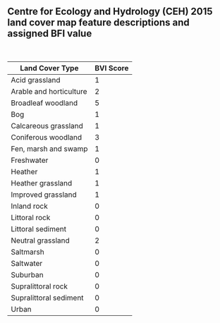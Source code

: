 ## Centre for Ecology and Hydrology (CEH) 2015 land cover map feature descriptions and assigned BFI value
<br/>

| Land Cover Type        | BVI Score |
| ---------------------- | --------- |
|Acid grassland          | 1         |
|Arable and horticulture | 2         |
|Broadleaf woodland      | 5         |
|Bog                     | 1         |
|Calcareous grassland    | 1         |
|Coniferous woodland     | 3         |
|Fen, marsh and swamp    | 1         |
|Freshwater              | 0         |
|Heather                 | 1         |
|Heather grassland       | 1         |
|Improved grassland      | 1         |
|Inland rock             | 0         |
|Littoral rock           | 0         |
|Littoral sediment       | 0         |
|Neutral grassland       | 2         |
|Saltmarsh               | 0         |
|Saltwater               | 0         |
|Suburban                | 0         |
|Supralittoral rock      | 0         |
|Supralittoral sediment  | 0         |
|Urban                   | 0         |
